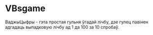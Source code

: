 # VBsgame
ВаджыЦыфры - гэта простая гульня ўгадай лічбу, дзе гулец павінен адгадаць выпадковую лічбу ад 1 да 100 за 10 спробаў.
